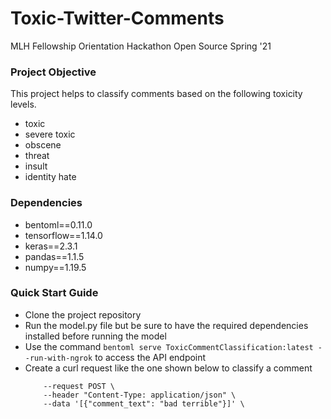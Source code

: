 # Toxic-Twitter-Comments
MLH Fellowship Orientation Hackathon Open Source Spring '21
### Project Objective
This project helps to classify comments based on the following toxicity levels.
- toxic
- severe toxic
- obscene
- threat
- insult
- identity hate
### Dependencies
- bentoml==0.11.0
- tensorflow==1.14.0
- keras==2.3.1
- pandas==1.1.5
- numpy==1.19.5
### Quick Start Guide
* Clone the project repository
* Run the model.py file but be sure to have the required dependencies installed before running the model
* Use the command ``bentoml serve ToxicCommentClassification:latest --run-with-ngrok`` to access the API endpoint
* Create a curl request like the one shown below to classify a comment
  ```curl -i \
      --request POST \
      --header "Content-Type: application/json" \
      --data '[{"comment_text": "bad terrible"}]' \
